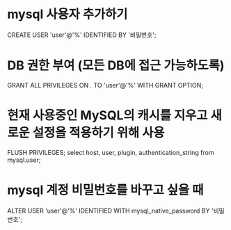 # mysql 사용자 추가하기
CREATE USER 'user'@'%' IDENTIFIED BY '비밀번호';

# DB 권한 부여 (모든 DB에 접근 가능하도록)
GRANT ALL PRIVILEGES ON *.* TO 'user'@'%' WITH GRANT OPTION;

# 현재 사용중인 MySQL의 캐시를 지우고 새로운 설정을 적용하기 위해 사용
FLUSH PRIVILEGES;
select host, user, plugin, authentication_string from mysql.user;

# mysql 계정 비밀번호를 바꾸고 싶을 때
ALTER USER 'user'@'%' IDENTIFIED WITH mysql_native_password BY '비밀번호';